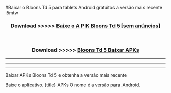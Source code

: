 #Baixar o Bloons Td 5   para tablets Android gratuitos a versão mais recente l5mtw


<div align="center">
<h3>Download >>>>> <a href="https://pt-web.web.app/?pt= Bloons Td 5 ">Baixe o A P K Bloons Td 5  [sem anúncios]</a></h3><br>

<h3>Download >>>>> <a href="https://pt-web.web.app/?pt= Bloons Td 5 ">Bloons Td 5  Baixar APKs</a></h3>
</div>

----------------------------------------------------------

----------------------------------------------------------

----------------------------------------------------------

Baixar APKs Bloons Td 5  e obtenha a versão mais recente

Baixe o aplicativo. {title} APKs O nome é a versão para .Android.


